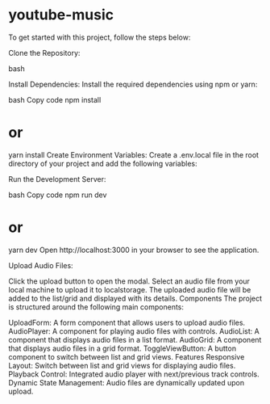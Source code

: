 # youtube-music


To get started with this project, follow the steps below:

Clone the Repository:

bash

Install Dependencies: Install the required dependencies using npm or yarn:

bash
Copy code
npm install
# or
yarn install
Create Environment Variables: Create a .env.local file in the root directory of your project and add the following variables:


Run the Development Server:

bash
Copy code
npm run dev
# or
yarn dev
Open http://localhost:3000 in your browser to see the application.

Upload Audio Files:

Click the upload button to open the modal.
Select an audio file from your local machine to upload it to localstorage.
The uploaded audio file will be added to the list/grid and displayed with its details.
Components
The project is structured around the following main components:

UploadForm: A form component that allows users to upload audio files.
AudioPlayer: A component for playing audio files with controls.
AudioList: A component that displays audio files in a list format.
AudioGrid: A component that displays audio files in a grid format.
ToggleViewButton: A button component to switch between list and grid views.
Features
Responsive Layout: Switch between list and grid views for displaying audio files.
Playback Control: Integrated audio player with next/previous track controls.
Dynamic State Management: Audio files are dynamically updated upon upload.